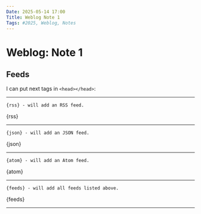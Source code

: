 ```yaml
---
Date: 2025-05-14 17:00
Title: Weblog Note 1
Tags: #2025, Weblog, Notes
---
```


# Weblog: Note 1

## Feeds

I can put next tags in `<head></head>`:

---

```
{rss} - will add an RSS feed.
```

{rss}

---

```
{json} - will add an JSON feed.
```

{json}

---

```
{atom} - will add an Atom feed.
```

{atom}

---

```
{feeds} - will add all feeds listed above.
```

{feeds}

---
